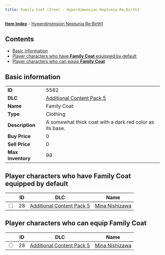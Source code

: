 ```yaml
---
title: Family Coat (Item) - Hyperdimension Neptunia Re;Birth1
---
```


[**Item Index**](/neptunia/rb1/item/index.html) - [Hyperdimension Neptunia Re;Birth1](/neptunia/rb1)

## Contents

- [Basic information](#basic-information)
- [Player characters who have **Family Coat** equipped by default](#player-characters-who-have-family-coat-equipped-by-default)
- [Player characters who can equip **Family Coat**](#player-characters-who-can-equip-family-coat)

## Basic information

|   |   |
| -- | -- |
| **ID** | 5582 |
| **DLC** | [Additional Content Pack 5](/neptunia/rb1/dlc/14-pack5.html) |
| **Name** | Family Coat |
| **Type** | Clothing |
| **Description** | A somewhat thick coat with a dark red color as its base. |
| **Buy Price** | 0 |
| **Sell Price** | 0 |
| **Max inventory** | 99 |


## Player characters who have **Family Coat** equipped by default

|    | ID | DLC | Name |
| -- | -- | --- | ---- |
| <input type="checkbox" id="rb1-player-14-28" class="trackbox" /> | 28 | [Additional Content Pack 5](/neptunia/rb1/dlc/14-pack5.html) | [Mina Nishizawa](/neptunia/rb1/player/14-28-mina-nishizawa.html) |


## Player characters who can equip **Family Coat**

|    | ID | DLC | Name |
| -- | -- | --- | ---- |
| <input type="checkbox" id="rb1-player-14-28" class="trackbox" /> | 28 | [Additional Content Pack 5](/neptunia/rb1/dlc/14-pack5.html) | [Mina Nishizawa](/neptunia/rb1/player/14-28-mina-nishizawa.html) |
